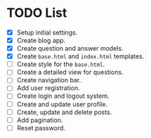 # TODO List
- [x] Setup initial settings.
- [x] Create blog app.
- [x] Create question and answer models.
- [x] Create `base.html` and `index.html` templates.
- [ ] Create style for the `base.html`.
- [ ] Create a detailed view for questions.
- [ ] Create navigation bar.
- [ ] Add user registration.
- [ ] Create login and logout system.
- [ ] Create and update user profile.
- [ ] Create, update and delete posts.
- [ ] Add pagination.
- [ ] Reset password.